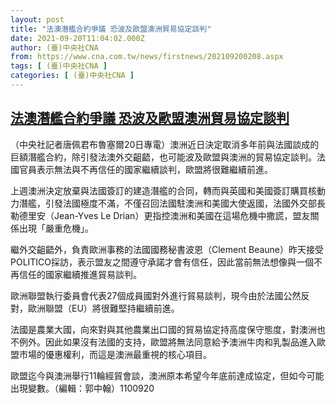```yaml
---
layout: post
title: "法澳潛艦合約爭議 恐波及歐盟澳洲貿易協定談判"
date: 2021-09-20T11:04:02.000Z
author: (臺)中央社CNA
from: https://www.cna.com.tw/news/firstnews/202109200208.aspx
tags: [ (臺)中央社CNA ]
categories: [ (臺)中央社CNA ]
---
```

<!--1632135842000-->
[法澳潛艦合約爭議 恐波及歐盟澳洲貿易協定談判](https://www.cna.com.tw/news/firstnews/202109200208.aspx)
------

<div>
<div></div><div class="paragraph"><p>（中央社記者唐佩君布魯塞爾20日專電）澳洲近日決定取消多年前與法國談成的巨額潛艦合約，除引發法澳外交齟齬，也可能波及歐盟與澳洲的貿易協定談判。法國官員表示無法與不再信任的國家繼續談判，歐盟將很難繼續前進。</p><p>上週澳洲決定放棄與法國簽訂的建造潛艦的合同，轉而與英國和美國簽訂購買核動力潛艦，引發法國極度不滿，不僅召回法國駐澳洲和美國大使返國，法國外交部長勒德里安（Jean-Yves Le Drian）更指控澳洲和美國在這場危機中撒謊，盟友關係出現「嚴重危機」。</p><p>繼外交齟齬外，負責歐洲事務的法國國務秘書波恩（Clement Beaune）昨天接受POLITICO採訪，表示盟友之間遵守承諾才會有信任，因此當前無法想像與一個不再信任的國家繼續推進貿易談判。</p><p>歐洲聯盟執行委員會代表27個成員國對外進行貿易談判，現今由於法國公然反對，歐洲聯盟（EU）將很難堅持繼續前進。</p><p>法國是農業大國，向來對與其他農業出口國的貿易協定持高度保守態度，對澳洲也不例外。因此如果沒有法國的支持，歐盟將無法同意給予澳洲牛肉和乳製品進入歐盟市場的優惠權利，而這是澳洲最重視的核心項目。</p><p>歐盟迄今與澳洲舉行11輪經貿會談，澳洲原本希望今年底前達成協定，但如今可能出現變數。（編輯：郭中翰）1100920</p></div>
</div>
